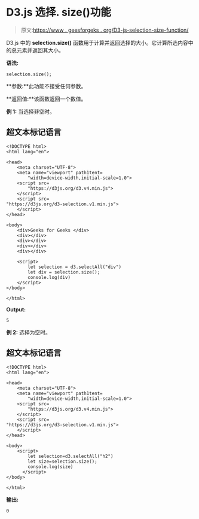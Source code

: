 # D3.js 选择. size()功能

> 原文:[https://www . geesforgeks . org/D3-js-selection-size-function/](https://www.geeksforgeeks.org/d3-js-selection-size-function/)

D3.js 中的 **selection.size()** 函数用于计算并返回选择的大小。它计算所选内容中的总元素并返回其大小。

**语法:**

```
selection.size();
```

**参数:**此功能不接受任何参数。

**返回值:**该函数返回一个数值。

**例 1:** 当选择非空时。

## 超文本标记语言

```
<!DOCTYPE html>
<html lang="en">

<head>
    <meta charset="UTF-8">
    <meta name="viewport" path1tent=
        "width=device-width,initial-scale=1.0">
    <script src=
        "https://d3js.org/d3.v4.min.js">
    </script>
    <script src=
"https://d3js.org/d3-selection.v1.min.js">
    </script>
</head>

<body>
    <div>Geeks for Geeks </div>
    <div></div>
    <div></div>
    <div></div>
    <div></div>

    <script>
        let selection = d3.selectAll("div")
        let div = selection.size();
        console.log(div)
    </script>
</body>

</html>
```

**Output:**

```
5
```

**例 2:** 选择为空时。

## 超文本标记语言

```
<!DOCTYPE html>
<html lang="en">

<head>
    <meta charset="UTF-8">
    <meta name="viewport" path1tent=
        "width=device-width,initial-scale=1.0">
    <script src=
        "https://d3js.org/d3.v4.min.js">
    </script>
    <script src=
"https://d3js.org/d3-selection.v1.min.js">
    </script>
</head>

<body>
    <script>
        let selection=d3.selectAll("h2")
        let size=selection.size();
        console.log(size)
      </script> 
</body>

</html>
```

**输出:**

```
0
```